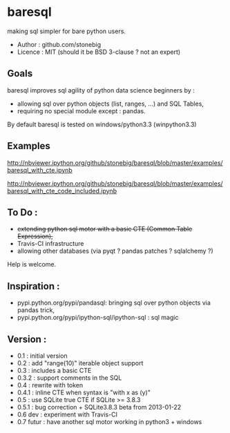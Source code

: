 baresql
=======

making sql simpler for bare python users.

 * Author : github.com/stonebig
 * Licence : MIT (should it be BSD 3-clause ? not an expert)


Goals
------
baresql improves sql agility of python data science beginners by :
 * allowing sql over python objects (list, ranges, ...) and SQL Tables,
 * requiring no special module except : pandas. 

By default baresql is tested on windows/python3.3 (winpython3.3)

Examples
--------
http://nbviewer.ipython.org/github/stonebig/baresql/blob/master/examples/baresql_with_cte.ipynb

http://nbviewer.ipython.org/github/stonebig/baresql/blob/master/examples/baresql_with_cte_code_included.ipynb

To Do :
-------

 * ~~extending python sql motor with a basic CTE (Common Table Expression),~~
 * Travis-CI infrastructure
 * allowing other databases (via pyqt ? pandas patches ? sqlalchemy ?)

Help is welcome.


Inspiration :
-------------
 * pypi.python.org/pypi/pandasql‎: bringing sql over python objects via pandas trick,
 * pypi.python.org/pypi/ipython-sql/ipython-sql :  sql magic

Version : 
---------
 * 0.1 : initial version
 * 0.2 : add "range(10)" iterable object support 
 * 0.3 : includes a basic CTE
 * 0.3.2 : support comments in the SQL
 * 0.4 : rewrite with token
 * 0.4.1 : inline CTE when syntax is "with x as (y)"
 * 0.5 : use SQLite true CTE if SQLite >= 3.8.3
 * 0.5.1 : bug correction + SQLite3.8.3 beta from 2013-01-22
 * 0.6 dev : experiment with Travis-CI
 * 0.7 futur : have another sql motor working in python3 + windows
